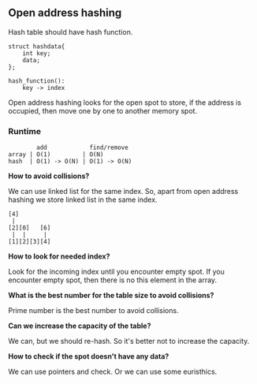 ## Open address hashing

Hash table should have hash function.

    struct hashdata{
        int key;
        data;
    };

    hash_function():
        key -> index

Open address hashing looks for the open spot to store, if the address is occupied, then move one by one to another memory spot.

### Runtime
            add            find/remove
    array | O(1)         | O(N)
    hash  | O(1) -> O(N) | O(1) -> O(N)

**How to avoid collisions?**

We can use linked list for the same index. So, apart from open address hashing we store linked list in the same index.
    
    [4]
     |
    [2][0]   [6]
     |  |     |
    [1][2][3][4]

**How to look for needed index?**

Look for the incoming index until you encounter empty spot. If you encounter empty spot, then there is no this element in the array.

**What is the best number for the table size to avoid collisions?**

Prime number is the best number to avoid collisions.

**Can we increase the capacity of the table?**

We can, but we should re-hash. So it's better not to increase the capacity.

**How to check if the spot doesn't have any data?**

We can use pointers and check. Or we can use some euristhics.